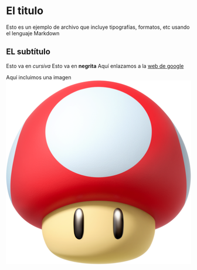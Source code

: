 # El titulo

Esto es un ejemplo de archivo que incluye tipografías, formatos, etc usando el lenguaje Markdown


## EL subtítulo
Esto va en *cursiva*
Esto va en **negrita**
Aquí enlazamos a la [web de google](http://www.google.com)

Aquí incluimos una imagen
![imagen](https://github.com/dcarmor99/Test/blob/main/champi.png)
